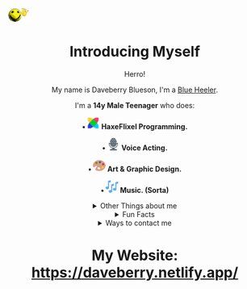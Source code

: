 <img src="images/wavey.gif">
<div align="center">

# Introducing Myself

Herro!

My name is Daveberry Blueson, I'm a [Blue Heeler](https://en.wikipedia.org/wiki/Australian_Cattle_Dog).

I'm a <b>14y Male Teenager</b> who does:

<b> • <img src="images/haxeflixel.png" width="25" height="25"> HaxeFlixel Programming. </b>

<b> • <img src="images/microphone.png" width="25" height="25"> Voice Acting. </b>

<b> • <img src="images/art palette.png" width="25" height="25"> Art & Graphic Design. </b>

<b> • <img src="images/musical notes.png" width="25" height="25"> Music. (Sorta) </b>

<details>
    <summary>Other Things about me</summary>

I'm just a silly little Malaysian who codes, does art and voice acts!

It doesn't come as a surprise that I'm Taken.

I'm trying my best to spread positivity and trying to be a good person.

I also used to be a developer in <a href="https://github.com/VideoBotYT/Universe-Engine">Universe Engine</a>.

I use Windows (Tiny11) and Linux (CachyOS: Arch based)

</details>

<details>
    <summary>Fun Facts</summary>

I'm a pretty honest and chill person, I'm trying my best to become a good person.

I try to code useful things for you!

I'm also a <b>DIEHARD</b> <a href="https://www.bluey.tv/">Bluey</a> Fan!

I try my best to help, If I'm not good, <b>I'm sorry.</b>

</details>

<details>
    <summary>Ways to contact me</summary>

<b> • Discord = daveberrys </b>

<b> • Matrix = @daveberry:matrix.org </b>

<b> • Bluesky = <a href="https://bsky.app/profile/daveberry.netlify.app">@daveberry.netlify.app</a> </b>

</details>

# My Website: https://daveberry.netlify.app/